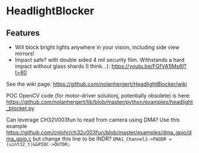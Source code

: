# HeadlightBlocker
## Features
  * Will block bright lights anywhere in your vision, including side view mirrors!
  * Impact safe? with double sided 4 mil security film. Withstands a hard impact without glass shards (I think...): https://youtu.be/FGfVA1lMs6I?t=80

See the wiki page: https://github.com/nolanhergert/HeadlightBlocker/wiki

POC OpenCV code (for motor-driver solutionj, potentially obsolete) is here: https://github.com/nolanhergert/lib/blob/master/python/examples/headlight_blocker.py

Can leverage CH32V003fun to read from camera using DMA? Use this example https://github.com/cnlohr/ch32v003fun/blob/master/examples/dma_gpio/dma_gpio.c but change this line to be INDR? `DMA1_Channel2->PADDR = (uint32_t)&GPIOC->OUTDR;`
